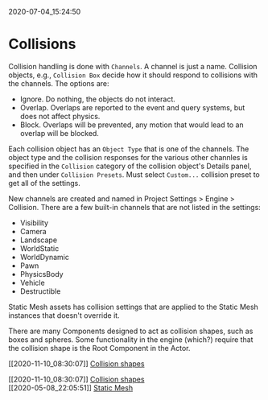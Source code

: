 2020-07-04_15:24:50

# Collisions

Collision handling is done with `Channels`.
A channel is just a name.
Collision objects, e.g., `Collision Box` decide how it should respond to collisions with the channels.
The options are:

- Ignore. Do nothing, the objects do not interact.
- Overlap. Overlaps are reported to the event and query systems, but does not affect physics.
- Block. Overlaps will be prevented, any motion that would lead to an overlap will be blocked.

Each collision object has an `Object Type` that is one of the channels.
The object type and the collision responses for the various other channles is specified in the `Collision` category of the collision object's Details panel, and then under `Collision Presets`. Must select `Custom...` collision preset to get all of the settings.

New channels are created and named in Project Settings > Engine > Collision.
There are a few built-in channels that are not listed in the settings:

- Visibility
- Camera
- Landscape
- WorldStatic
- WorldDynamic
- Pawn
- PhysicsBody
- Vehicle
- Destructible

Static Mesh assets has collision settings that are applied to the Static Mesh instances that doesn't override it.


There are many Components designed to act as collision shapes, such as boxes and spheres.
Some functionality in the engine (which?) require that the collision shape is the Root Component in the Actor.

[[2020-11-10_08:30:07]] [Collision shapes](./Collision%20shapes.md)  



[[2020-11-10_08:30:07]] [Collision shapes](./Collision%20shapes.md)  
[[2020-05-08_22:05:51]] [Static Mesh](./Static%20Mesh.md)  
